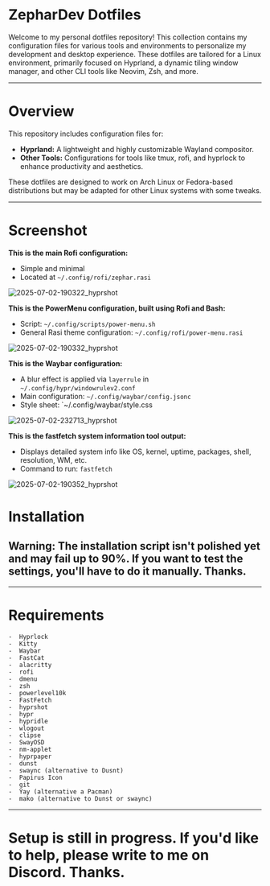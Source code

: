 # ZepharDev Dotfiles

Welcome to my personal dotfiles repository! This collection contains my configuration files for various tools and environments to personalize my development and desktop experience. These dotfiles are tailored for a Linux environment, primarily focused on Hyprland, a dynamic tiling window manager, and other CLI tools like Neovim, Zsh, and more.

---

# Overview

This repository includes configuration files for:

- **Hyprland:** A lightweight and highly customizable Wayland compositor.
- **Other Tools:** Configurations for tools like tmux, rofi, and hyprlock to enhance productivity and aesthetics.

These dotfiles are designed to work on Arch Linux or Fedora-based distributions but may be adapted for other Linux systems with some tweaks.

---


# Screenshot

**This is the main Rofi configuration:**

- Simple and minimal
- Located at `~/.config/rofi/zephar.rasi`

![2025-07-02-190322_hyprshot](https://github.com/user-attachments/assets/9d7b85d9-294d-4fe4-b485-9a733885c9fd)

**This is the PowerMenu configuration, built using Rofi and Bash:**

- Script: `~/.config/scripts/power-menu.sh`
- General Rasi theme configuration: `~/.config/rofi/power-menu.rasi`

![2025-07-02-190332_hyprshot](https://github.com/user-attachments/assets/bb2fac1b-27c5-4f71-82ac-1b4dba4b8d31)

**This is the Waybar configuration:**

- A blur effect is applied via `layerrule` in `~/.config/hypr/windowrulev2.conf`
- Main configuration: `~/.config/waybar/config.jsonc`
- Style sheet: `~/.config/waybar/style.css
 
![2025-07-02-232713_hyprshot](https://github.com/user-attachments/assets/8db94c8a-551e-4550-9970-30e0b27490e2)

 **This is the fastfetch system information tool output:**

- Displays detailed system info like OS, kernel, uptime, packages, shell, resolution, WM, etc.
- Command to run: `fastfetch`

![2025-07-02-190352_hyprshot](https://github.com/user-attachments/assets/2e7d3568-37af-4b65-b31a-1361b25981ae)

# Installation

## Warning: The installation script isn't polished yet and may fail up to 90%. If you want to test the settings, you'll have to do it manually. Thanks. 
    
---

# Requirements
 
    -  Hyprlock
    -  Kitty
    -  Waybar
    -  FastCat
    -  alacritty
    -  rofi
    -  dmenu
    -  zsh
    -  powerlevel10k 
    -  FastFetch
    -  hyprshot
    -  hypr
    -  hypridle
    -  wlogout
    -  clipse
    -  SwayOSD
    -  nm-applet
    -  hyprpaper
    -  dunst
    -  swaync (alternative to Dusnt)
    -  Papirus Icon
    -  git
    -  Yay (alternative a Pacman)
    -  mako (alternative to Dunst or swaync)
    
---

# **Setup is still in progress. If you'd like to help, please write to me on Discord. Thanks.**

## 
      
      
     

